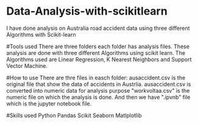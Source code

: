 # Data-Analysis-with-scikitlearn
I have done analysis on Australia road accident data using three different Algorithms with Scikit-learn

#Tools used
There are three folders each folder has analysis files.
These analysis are done with three different Algorithms using scikit learn.
The Algorithms used are Linear Regression, K Nearest Neighbors and Support Vector Machine.

#How to use
There are thre files in easch folder:
ausaccident.csv is the original file that show the data of accidents in Austrlia.
ausaccident.csv is converted into numeric data for analysis purpose "workvoltaa.csv" is the numeric file on which the analysis is done.
And then we have ".ipvnb" file which is the jupyter notebook file.

#Skills used
Python
Pandas
Scikit
Seaborn
Matlplotlib


